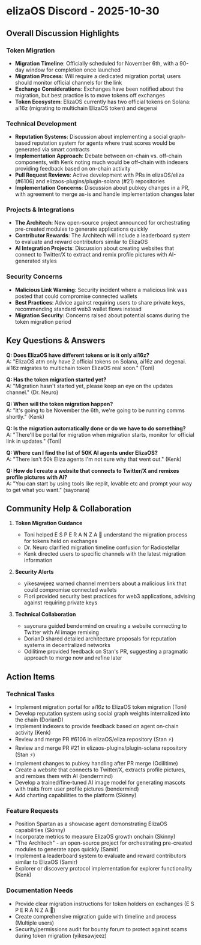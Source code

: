 # elizaOS Discord - 2025-10-30

## Overall Discussion Highlights

### Token Migration
- **Migration Timeline**: Officially scheduled for November 6th, with a 90-day window for completion once launched
- **Migration Process**: Will require a dedicated migration portal; users should monitor official channels for the link
- **Exchange Considerations**: Exchanges have been notified about the migration, but best practice is to move tokens off exchanges
- **Token Ecosystem**: ElizaOS currently has two official tokens on Solana: ai16z (migrating to multichain ElizaOS token) and degenai

### Technical Development
- **Reputation Systems**: Discussion about implementing a social graph-based reputation system for agents where trust scores would be generated via smart contracts
- **Implementation Approach**: Debate between on-chain vs. off-chain components, with Kenk noting much would be off-chain with indexers providing feedback based on on-chain activity
- **Pull Request Reviews**: Active development with PRs in elizaOS/eliza (#6106) and elizaos-plugins/plugin-solana (#21) repositories
- **Implementation Concerns**: Discussion about pubkey changes in a PR, with agreement to merge as-is and handle implementation changes later

### Projects & Integrations
- **The Architech**: New open-source project announced for orchestrating pre-created modules to generate applications quickly
- **Contributor Rewards**: The Architech will include a leaderboard system to evaluate and reward contributors similar to ElizaOS
- **AI Integration Projects**: Discussion about creating websites that connect to Twitter/X to extract and remix profile pictures with AI-generated styles

### Security Concerns
- **Malicious Link Warning**: Security incident where a malicious link was posted that could compromise connected wallets
- **Best Practices**: Advice against requiring users to share private keys, recommending standard web3 wallet flows instead
- **Migration Security**: Concerns raised about potential scams during the token migration period

## Key Questions & Answers

**Q: Does ElizaOS have different tokens or is it only ai16z?**  
A: "ElizaOS atm only have 2 official tokens on Solana, ai16z and degenai. ai16z migrates to multichain token ElizaOS real soon." (Toni)

**Q: Has the token migration started yet?**  
A: "Migration hasn't started yet, please keep an eye on the updates channel." (Dr. Neuro)

**Q: When will the token migration happen?**  
A: "It's going to be November the 6th, we're going to be running comms shortly." (Kenk)

**Q: Is the migration automatically done or do we have to do something?**  
A: "There'll be portal for migration when migration starts, monitor for official link in updates." (Toni)

**Q: Where can I find the list of 50K AI agents under ElizaOS?**  
A: "There isn't 50k Eliza agents I'm not sure why that went out." (Kenk)

**Q: How do I create a website that connects to Twitter/X and remixes profile pictures with AI?**  
A: "You can start by using tools like replit, lovable etc and prompt your way to get what you want." (sayonara)

## Community Help & Collaboration

1. **Token Migration Guidance**
   - Toni helped E S P E R A N Z A 🦋 understand the migration process for tokens held on exchanges
   - Dr. Neuro clarified migration timeline confusion for Radiostellar
   - Kenk directed users to specific channels with the latest migration information

2. **Security Alerts**
   - yikesawjeez warned channel members about a malicious link that could compromise connected wallets
   - Flori provided security best practices for web3 applications, advising against requiring private keys

3. **Technical Collaboration**
   - sayonara guided bendermind on creating a website connecting to Twitter with AI image remixing
   - DorianD shared detailed architecture proposals for reputation systems in decentralized networks
   - Odilitime provided feedback on Stan's PR, suggesting a pragmatic approach to merge now and refine later

## Action Items

### Technical Tasks
- Implement migration portal for ai16z to ElizaOS token migration (Toni)
- Develop reputation system using social graph weights internalized into the chain (DorianD)
- Implement indexers to provide feedback based on agent on-chain activity (Kenk)
- Review and merge PR #6106 in elizaOS/eliza repository (Stan ⚡)
- Review and merge PR #21 in elizaos-plugins/plugin-solana repository (Stan ⚡)
- Implement changes to pubkey handling after PR merge (Odilitime)
- Create a website that connects to Twitter/X, extracts profile pictures, and remixes them with AI (bendermind)
- Develop a trained/fine-tuned AI image model for generating mascots with traits from user profile pictures (bendermind)
- Add charting capabilities to the platform (Skinny)

### Feature Requests
- Position Spartan as a showcase agent demonstrating ElizaOS capabilities (Skinny)
- Incorporate metrics to measure ElizaOS growth onchain (Skinny)
- "The Architech" - an open-source project for orchestrating pre-created modules to generate apps quickly (Samir)
- Implement a leaderboard system to evaluate and reward contributors similar to ElizaOS (Samir)
- Explorer or discovery protocol implementation for explorer functionality (Kenk)

### Documentation Needs
- Provide clear migration instructions for token holders on exchanges (E S P E R A N Z A 🦋)
- Create comprehensive migration guide with timeline and process (Multiple users)
- Security/permissions audit for bounty forum to protect against scams during token migration (yikesawjeez)